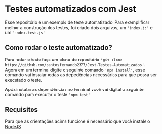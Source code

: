 # Testes automatizados com Jest

Esse repositório é um exemplo de teste automatizado. Para exemplificar melhor a construção dos testes, foi criado dois arquivos, um `'index.js'` e um `'index.test.js'`

## Como rodar o teste automatizado?

Para rodar o teste faça um clone do repositório `'git clone https://github.com/santosfernando2377/Jest-Testes-Automatizados'`. Agora em um terminal digite o seguinte comando `'npm install'`, esse comando vai instalar todas as depedências necessários para que possa ser executado o teste.

Após instalar as dependências no terminal você vai digital o seguinte comando para executar o teste `'npm test'`

## Requisitos

Para que as orientações acima funcione é necessário que você instale o [NodeJS](https://nodejs.org/en/)